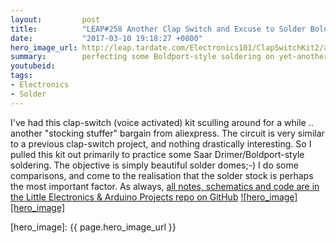 ```yaml
---
layout:         post
title:          "LEAP#258 Another Clap Switch and Excuse to Solder Boldport-style"
date:           "2017-03-10 19:18:27 +0800"
hero_image_url: http://leap.tardate.com/Electronics101/ClapSwitchKit2/assets/solder_comparison2.jpg
summary:        perfecting some Boldport-style soldering on yet-another clap switch kit.
youtubeid:
tags:
- Electronics
- Solder
---
```


I've had this clap-switch (voice activated) kit sculling around for a while .. another "stocking stuffer" bargain from aliexpress.
The circuit is very similar to a previous clap-switch project, and nothing drastically interesting.
So I pulled this kit out primarily to practice some Saar Drimer/Boldport-style soldering.
The objective is simply beautiful solder domes;-) I do some comparisons, and come to the realisation that
the solder stock is perhaps the most important factor.
As always, [all notes, schematics and code are in the Little Electronics & Arduino Projects repo on GitHub][project]
[![hero_image][hero_image]][project]

[leap]: http://leap.tardate.com
[project]: https://github.com/tardate/LittleArduinoProjects/tree/master/Electronics101/ClapSwitchKit2
[hero_image]: {{ page.hero_image_url }}
